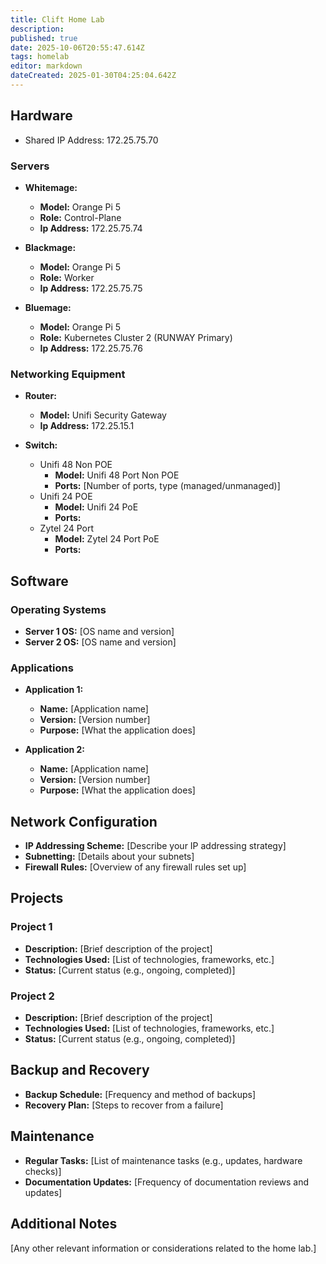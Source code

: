 ```yaml
---
title: Clift Home Lab
description: 
published: true
date: 2025-10-06T20:55:47.614Z
tags: homelab
editor: markdown
dateCreated: 2025-01-30T04:25:04.642Z
---
```


## Hardware
- Shared IP Address: 172.25.75.70
### Servers
- **Whitemage:**
  - **Model:** Orange Pi 5
  - **Role:** Control-Plane
  - **Ip Address:** 172.25.75.74

- **Blackmage:**
  - **Model:** Orange Pi 5
  - **Role:** Worker
  - **Ip Address:** 172.25.75.75

- **Bluemage:**
  - **Model:** Orange Pi 5
  - **Role:** Kubernetes Cluster 2 (RUNWAY Primary)
  - **Ip Address:** 172.25.75.76

### Networking Equipment
- **Router:**
  - **Model:** Unifi Security Gateway
  - **Ip Address:** 172.25.15.1

- **Switch:**
  - Unifi 48 Non POE
    - **Model:** Unifi 48 Port Non POE
    - **Ports:** [Number of ports, type (managed/unmanaged)]
  - Unifi 24 POE
    - **Model:** Unifi 24 PoE
    - **Ports:** 
  - Zytel 24 Port
    - **Model:** Zytel 24 Port PoE
    - **Ports:**

## Software
### Operating Systems
- **Server 1 OS:** [OS name and version]
- **Server 2 OS:** [OS name and version]

### Applications
- **Application 1:**
  - **Name:** [Application name]
  - **Version:** [Version number]
  - **Purpose:** [What the application does]

- **Application 2:**
  - **Name:** [Application name]
  - **Version:** [Version number]
  - **Purpose:** [What the application does]

## Network Configuration
- **IP Addressing Scheme:** [Describe your IP addressing strategy]
- **Subnetting:** [Details about your subnets]
- **Firewall Rules:** [Overview of any firewall rules set up]

## Projects
### Project 1
- **Description:** [Brief description of the project]
- **Technologies Used:** [List of technologies, frameworks, etc.]
- **Status:** [Current status (e.g., ongoing, completed)]

### Project 2
- **Description:** [Brief description of the project]
- **Technologies Used:** [List of technologies, frameworks, etc.]
- **Status:** [Current status (e.g., ongoing, completed)]

## Backup and Recovery
- **Backup Schedule:** [Frequency and method of backups]
- **Recovery Plan:** [Steps to recover from a failure]

## Maintenance
- **Regular Tasks:** [List of maintenance tasks (e.g., updates, hardware checks)]
- **Documentation Updates:** [Frequency of documentation reviews and updates]

## Additional Notes
[Any other relevant information or considerations related to the home lab.]